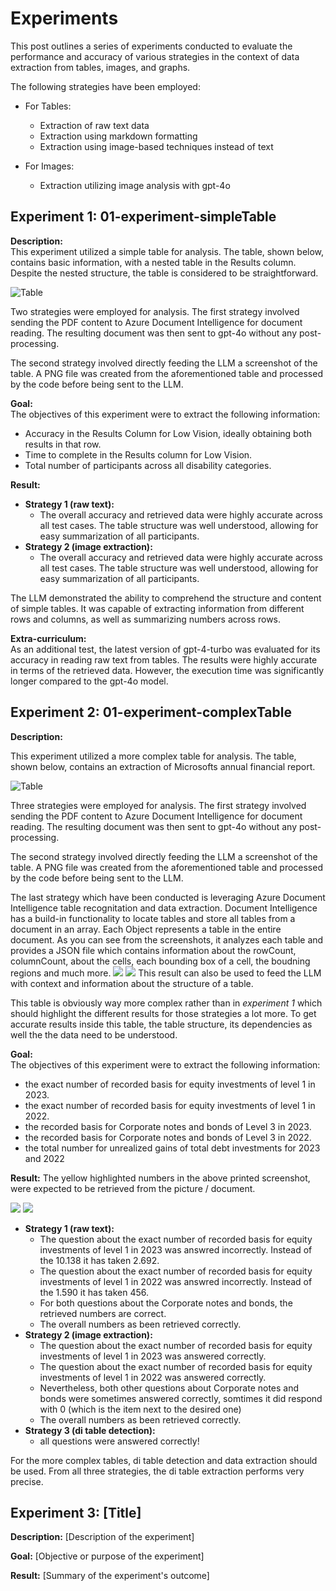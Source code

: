 # Experiments

This post outlines a series of experiments conducted to evaluate the performance and accuracy of various strategies in the context of data extraction from tables, images, and graphs.

The following strategies have been employed:

- For Tables:
    - Extraction of raw text data
    - Extraction using markdown formatting
    - Extraction using image-based techniques instead of text

- For Images:
    - Extraction utilizing image analysis with gpt-4o


## Experiment 1: 01-experiment-simpleTable

**Description:** \
This experiment utilized a simple table for analysis. The table, shown below, contains basic information, with a nested table in the Results column. Despite the nested structure, the table is considered to be straightforward.

![Table](../01-experiment-simpleTable/table.png)

Two strategies were employed for analysis. The first strategy involved sending the PDF content to Azure Document Intelligence for document reading. The resulting document was then sent to gpt-4o without any post-processing.

The second strategy involved directly feeding the LLM a screenshot of the table. A PNG file was created from the aforementioned table and processed by the code before being sent to the LLM.

**Goal:** \
The objectives of this experiment were to extract the following information:
- Accuracy in the Results Column for Low Vision, ideally obtaining both results in that row.
- Time to complete in the Results column for Low Vision.
- Total number of participants across all disability categories.

**Result:** 
- **Strategy 1 (raw text):** 
    - The overall accuracy and retrieved data were highly accurate across all test cases. The table structure was well understood, allowing for easy summarization of all participants.
- **Strategy 2 (image extraction):** 
    - The overall accuracy and retrieved data were highly accurate across all test cases. The table structure was well understood, allowing for easy summarization of all participants.

The LLM demonstrated the ability to comprehend the structure and content of simple tables. It was capable of extracting information from different rows and columns, as well as summarizing numbers across rows.

**Extra-curriculum:** \
As an additional test, the latest version of gpt-4-turbo was evaluated for its accuracy in reading raw text from tables. The results were highly accurate in terms of the retrieved data. However, the execution time was significantly longer compared to the gpt-4o model.

## Experiment 2: 01-experiment-complexTable

**Description:** 

This experiment utilized a more complex table for analysis. The table, shown below, contains an extraction of Microsofts annual financial report. 

![Table](../02-experiment-complexTable/msft.png)

Three strategies were employed for analysis. The first strategy involved sending the PDF content to Azure Document Intelligence for document reading. The resulting document was then sent to gpt-4o without any post-processing.

The second strategy involved directly feeding the LLM a screenshot of the table. A PNG file was created from the aforementioned table and processed by the code before being sent to the LLM.

The last strategy which have been conducted is leveraging Azure Document Intelligence table recognitation and data extraction. Document Intelligence has a build-in functionality to locate tables and store all tables from a document in an array. Each Object represents a table in the entire document.
As you can see from the screenshots, it analyzes each table and provides a JSON file which contains information about the rowCount, columnCount, about the cells, each bounding box of a cell, the boudning regions and much more. 
![](../02-experiment-complexTable/di_table_recognition.png)
![](../02-experiment-complexTable/di_table_recognition_json.png)
This result can also be used to feed the LLM with context and information about the structure of a table.

This table is obviously way more complex rather than in *experiment 1* which should highlight the different results for those strategies a lot more. To get accurate results inside this table, the table structure, its dependencies as well the the data need to be understood.


**Goal:**  
The objectives of this experiment were to extract the following information:
- the exact number of recorded basis for equity investments of level 1 in 2023.
- the exact number of recorded basis for equity investments of level 1 in 2022.
- the recorded basis for Corporate notes and bonds of Level 3 in 2023.
- the recorded basis for Corporate notes and bonds of Level 3 in 2022.
- the total number for unrealized gains of total debt investments for 2023 and 2022

**Result:** 
The yellow highlighted numbers in the above printed screenshot, were expected to be retrieved from the picture / document.

![](../02-experiment-complexTable/msft_result_1.png)
![](../02-experiment-complexTable/msft_result_2.png)

- **Strategy 1 (raw text):** 
    - The question about the exact number of recorded basis for equity investments of level 1 in 2023 was answred incorrectly. Instead of the 10.138 it has taken 2.692. 
    - The question about the exact number of recorded basis for equity investments of level 1 in 2022 was answred incorrectly. Instead of the 1.590 it has taken 456.
    - For both questions about the Corporate notes and bonds, the retrieved numbers are correct.
    - The overall numbers as been retrieved correctly.
- **Strategy 2 (image extraction):** 
    - The question about the exact number of recorded basis for equity investments of level 1 in 2023 was answered correctly.
    - The question about the exact number of recorded basis for equity investments of level 1 in 2022 was answered correctly.
    - Nevertheless, both other questions about Corporate notes and bonds were sometimes answered correctly, somtimes it did respond with 0 (which is the item next to the desired one)
    - The overall numbers as been retrieved correctly.
- **Strategy 3 (di table detection):** 
    - all questions were answered correctly!

For the more complex tables, di table detection and data extraction should be used. From all three strategies, the di table extraction performs very precise.

## Experiment 3: [Title]

**Description:** [Description of the experiment]

**Goal:** [Objective or purpose of the experiment]

**Result:** [Summary of the experiment's outcome]
